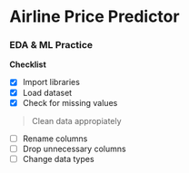 # Airline Price Predictor

### EDA & ML Practice

**Checklist**

-   [x] Import libraries
-   [x] Load dataset
-   [x] Check for missing values

> Clean data appropiately

-   [ ] Rename columns
-   [ ] Drop unnecessary columns
-   [ ] Change data types
